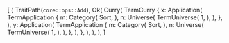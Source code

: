 [
    (
        TraitPath(`core::ops::Add`),
        Ok(
            Curry(
                TermCurry {
                    x: Application(
                        TermApplication {
                            m: Category(
                                Sort,
                            ),
                            n: Universe(
                                TermUniverse(
                                    1,
                                ),
                            ),
                        },
                    ),
                    y: Application(
                        TermApplication {
                            m: Category(
                                Sort,
                            ),
                            n: Universe(
                                TermUniverse(
                                    1,
                                ),
                            ),
                        },
                    ),
                },
            ),
        ),
    ),
]